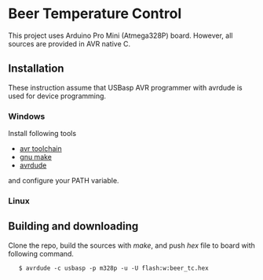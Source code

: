 # Beer Temperature Control
This project uses Arduino Pro Mini (Atmega328P) board. However, all sources are provided in AVR native C.

## Installation
These instruction assume that USBasp AVR programmer with avrdude is used for device programming.

### Windows
Install following tools

* [avr toolchain](http://www.atmel.com/tools/atmelavrtoolchainforwindows.aspx)
* [gnu make](http://fab.cba.mit.edu/classes/4.140/doc/projects/ftsmin/make-3.81.exe)
* [avrdude](http://fab.cba.mit.edu/classes/4.140/doc/projects/ftsmin/avrdude-win-64bit.zip)

and configure your PATH variable.

### Linux

## Building and downloading
Clone the repo, build the sources with _make_, and push _hex_ file
to board with following command.

       $ avrdude -c usbasp -p m328p -u -U flash:w:beer_tc.hex
